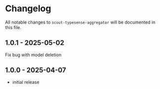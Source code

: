 # Changelog

All notable changes to `scout-typesense-aggregator` will be documented in this file.

## 1.0.1 - 2025-05-02

Fix bug with model deletion

## 1.0.0 - 2025-04-07

- initial release
